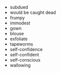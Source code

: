 - subdued
- would be caught dead
- frumpy
- immodest
- gown
- blouse
- exfoliate
- tapeworms
- self-confidence
- self-confident
- self-conscious
- wallowing